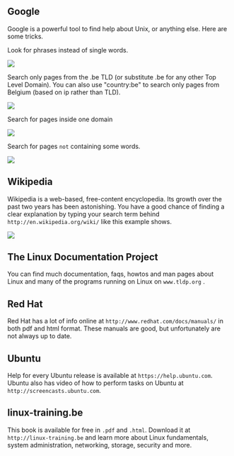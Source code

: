 ## Google

Google is a powerful tool to find help about Unix, or anything else.
Here are some tricks.

Look for phrases instead of single words.

![](../images/phrase.jpg)

Search only pages from the .be TLD (or substitute .be for any other Top
Level Domain). You can also use \"country:be\" to search only pages from
Belgium (based on ip rather than TLD).

![](../images/sitehint.jpg)

Search for pages inside one domain

![](../images/sitehint2.jpg)

Search for pages `not` containing some words.

![](../images/negativehint.jpg)

## Wikipedia

Wikipedia is a web-based, free-content encyclopedia. Its growth over the
past two years has been astonishing. You have a good chance of finding a
clear explanation by typing your search term behind
`http://en.wikipedia.org/wiki/` like this example shows.

![](../images/wikipedia.jpg)

## The Linux Documentation Project

You can find much documentation, faqs, howtos and man pages about Linux
and many of the programs running on Linux on
`www.tldp.org` .

## Red Hat

Red Hat has a lot of info online at
`http://www.redhat.com/docs/manuals/` in both pdf and html
format. These manuals are good, but unfortunately are not always up to
date.

## Ubuntu

Help for every Ubuntu release is available at
`https://help.ubuntu.com`. Ubuntu also has video of how to
perform tasks on Ubuntu at
`http://screencasts.ubuntu.com`.

## linux-training.be

This book is available for free in `.pdf` and `.html`. Download it at
`http://linux-training.be` and learn more about Linux
fundamentals, system administration, networking, storage, security and
more.


